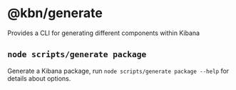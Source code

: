 # @kbn/generate

Provides a CLI for generating different components within Kibana

## `node scripts/generate package`

Generate a Kibana package, run `node scripts/generate package --help` for details about options.
